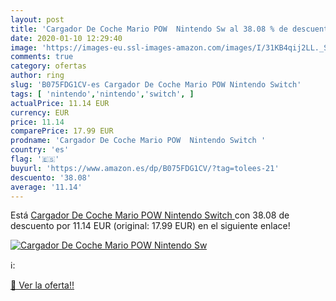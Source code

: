 ```yaml
---
layout: post
title: 'Cargador De Coche Mario POW  Nintendo Sw al 38.08 % de descuento'
date: 2020-01-10 12:29:40
image: 'https://images-eu.ssl-images-amazon.com/images/I/31KB4qij2LL._SL200_.jpg'
comments: true
category: ofertas
author: ring
slug: 'B075FDG1CV-es Cargador De Coche Mario POW Nintendo Switch'
tags: [ 'nintendo','nintendo','switch', ]
actualPrice: 11.14 EUR
currency: EUR
price: 11.14
comparePrice: 17.99 EUR
prodname: 'Cargador De Coche Mario POW  Nintendo Switch '
country: 'es'
flag: '🇪🇸'
buyurl: 'https://www.amazon.es/dp/B075FDG1CV/?tag=tolees-21'
descuento: '38.08'
average: '11.14'
---
```


Está [Cargador De Coche Mario POW  Nintendo Switch ](https://www.amazon.es/dp/B075FDG1CV/?tag=tolees-21) con 38.08 de descuento por 11.14 EUR (original: 17.99 EUR) en el siguiente enlace!

[![Cargador De Coche Mario POW  Nintendo Sw](https://images-eu.ssl-images-amazon.com/images/I/31KB4qij2LL._SL200_.jpg)](https://www.amazon.es/dp/B075FDG1CV/?tag=tolees-21)

ℹ️:


[🛒 Ver la oferta!!](https://www.amazon.es/dp/B075FDG1CV/?tag=tolees-21)

